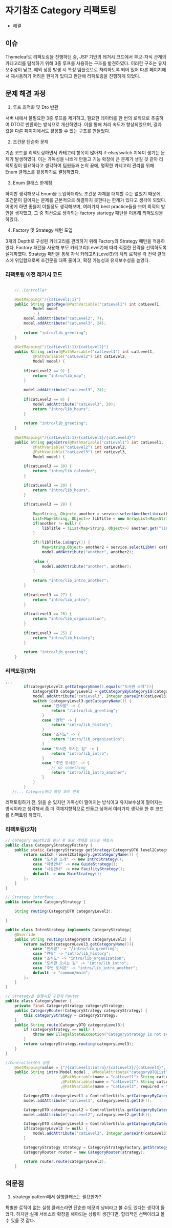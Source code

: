 # 자기참조 Category 리팩토링

- 해결

## 이슈

Thymeleaf로 리팩토링을 진행하던 중, JSP 기반의 레거시 코드에서 부모-자식 관계의 카테고리를 탐색하기 위해 3중 루프를 사용하는 구조를 발견하였다. 이러한 구조는 유지보수성이 낮고, 예외 상황 발생 시 특정 템플릿으로 처리하도록 되어 있어 다른 페이지에서 재사용하기 어려운 한계가 있다고 판단해 리팩토링을 진행하게 되었다.

## 문제 해결 과정
1. 루프 최적화 및 Dto 반환

서버 내에서 불필요한 3중 루프를 제거하고, 필요한 데이터를 한 번의 로직으로 추출하여 DTO로 반환하는 방식으로 개선하였다. 이를 통해 처리 속도가 향상되었으며, 결과 값을 다른 페이지에서도 활용할 수 있는 구조를 만들었다.

2. 조건문 단순화 문제

기존 코드를 리팩토링하면서 카테고리 항목이 많아져 if-else/switch 지옥이 생기는 문제가 발생하였다.
이는 가독성을 나쁘게 만들고 기능 확장에 큰 문제가 생길 것 같아 리팩토링이 필요하다고 생각하여 팀원들과 논의 끝에, 명확한 카테고리 관리를 위해 Enum 클래스를 활용하기로 결정하였다.

3. Enum 클래스 한계점

하지만 생각해보니 Enum을 도입하더라도 조건문 자체를 대체할 수는 없었기 때문에, 조건문이 길어지는 문제를 근본적으로 해결하지 못한다는 한계가 있다고 생각이 되었다. 어떻게 하면 좋을지 이틀정도 생각해보며, 여러가지 best practice들을 보며 최적의 방안을 생각했고, 그 중 최선으로 생각되는 factory startegy 패턴을 이용해 리팩토링을 하였다.

4. Factory 및 Strategy 패턴 도입

3개의 Depth로 구성된 카테고리를 관리하기 위해 Factory와 Strategy 패턴을 적용하였다. Factory 패턴을 사용해 부모 카테고리(Level2)에 따라 적절한 전략을 선택하도록 설계하였다. Strategy 패턴을 통해 자식 카테고리(Level3)의 처리 로직을 각 전략 클래스에 위임함으로써 조건문을 대폭 줄이고, 확장 가능성과 유지보수성을 높였다.


### 리팩토링 이전 레거시 코드
```java

    //..Controller

	@GetMapping("/{catLevel1:1}")
	public String gotoPage(@PathVariable("catLevel1") int catLevel1,
			Model model
			) {
		model.addAttribute("catLevel2", 7);
		model.addAttribute("catLevel3", 24);
		
		return "intro/lib_greeting";
	}
	
	@GetMapping("/{catLevel1:1}/{catLevel2}")
	public String intro(@PathVariable("catLevel1") int catLevel1, 
			@PathVariable("catLevel2") int catLevel2,
			Model model) {
		
		if(catLevel2 == 9) {
			return "intro/lib_map";
		}
		
		model.addAttribute("catLevel3", 24);
		
		if(catLevel2 == 8) {
			model.addAttribute("catLevel3", 29);
			return "intro/lib_hours";
		}
		
		return "intro/lib_greeting";
	}
	
	@GetMapping("/{catLevel1:1}/{catLevel2}/{catLevel3}")
	public String pageIntro(@PathVariable("catLevel1") int catLevel1, 
			@PathVariable("catLevel2") int catLevel2,
			@PathVariable("catLevel3") int catLevel3,
			Model model) {
		
		if(catLevel3 == 30) {
			return "intro/lib_calender";
		}
		
		if(catLevel3 == 29) {
			return "intro/lib_hours";
		}
		
		if(catLevel3 == 28) {
			
			Map<String, Object> another = service.selectAnotherLib(catLevel3);
			List<Map<String, Object>> libTitle = new ArrayList<Map<String,Object>>();
			if(another != null) {
				libTitle = (List<Map<String, Object>>) another.get("libTitle");
			}
			
			if(!libTitle.isEmpty()) {
				Map<String,Object> another2 = service.selectLibAn( catLevel3, Integer.parseInt( String.valueOf((libTitle.get(0).get("BOARD_NO")))) );
				model.addAttribute("another", another2);
				
			}else {
				model.addAttribute("another", another);
			}
			
			return "intro/lib_intro_another";
		}
		
		if(catLevel3 == 27) {
			return "intro/lib_intro";
		}
		
		if(catLevel3 == 26) {
			return "intro/lib_organization";
		}
		
		if(catLevel3 == 25) {
			return "intro/lib_history";
		}
		
		return "intro/lib_greeting";
	}
```


### 리팩토링(1차)
```java
...
        if(categoryLevel2.getCategoryName().equals("도서관 소개")){
            CategoryDTO categoryLevel3 = getCategoryByCategoryId(categoryDTOList, catLevel3);
            model.addAttribute("catLevel3", Integer.parseInt(catLevel3));
            switch (categoryLevel3.getCategoryName()) {
                case "인사말" -> {
                    return "/intro/lib_greeting";
                }
                case "연혁" -> {
                    return "intro/lib_history";
                }
                case "조직도" -> {
                    return "intro/lib_organization";
                }
                case "도서관 오시는 길" -> {
                    return "intro/lib_intro";
                }
                case "주변 도서관" -> {
                    // do something
                    return "intro/lib_intro_another";
                }
            }
        }
   //... Category마다 해당 코드 반복
```
리팩토링하기 전, 읽을 순 있지만 가독성이 떨어지는 방식이고 유지보수성이 떨어지는 방식이라고 생각해서 좀 더 객체지향적으로 만들고 싶어서 여러가지 생각을 한 후 코드를 리팩토링 하였다.

### 리팩토링(2차)

```java
// category depth2를 판단 후 필요 객체를 만드는 팩토리
public class CategoryStrategyFactory {
    public static CategoryStrategy getStrategy(CategoryDTO level2Category) {
        return switch (level2Category.getCategoryName()) {
            case "도서관 소개" -> new IntroStrategy();
            case "이용안내" -> new GuideStrategy();
            case "시설안내" -> new FacilityStrategy();
            default -> new MainStrategy();
        };
    }
}
```

```java
// Strategy interface
public interface CategoryStrategy {

    String routing(CategoryDTO categoryLevel3);

}
```

```java
public class IntroStrategy implements CategoryStrategy{
    @Override
    public String routing(CategoryDTO categoryLevel3) {
        return switch(categoryLevel3.getCategoryName()){
            case "인사말" -> "/intro/lib_greeting";
            case "연혁" -> "intro/lib_history";
            case "조직도" -> "intro/lib_organization";
            case "도서관 오시는 길" -> "intro/lib_intro";
            case "주변 도서관" -> "intro/lib_intro_another";
            default -> "common/main";
        };
    }
}
```

```java
// Strategy를 실행시킬 구현체 Router
public class CategoryRouter {
    private final CategoryStrategy categoryStrategy;
    public CategoryRouter(CategoryStrategy categoryStrategy) {
        this.categoryStrategy = categoryStrategy;
    }
    public String route(CategoryDTO categoryLevel3){
        if (categoryStrategy == null) {
            throw new IllegalStateException("CategoryStrategy is not set!");
        }
        return categoryStrategy.routing(categoryLevel3);
    }
}
```

```java
//Controller에서 실행
    @GetMapping(value = {"/{catLevel1:intro}/{catLevel2}/{catLevel3}", "/{catLevel1:intro}/{catLevel2}/"})
    public String intro(Model model , @ModelAttribute("categoryDTOList") List<CategoryDTO> categoryDTOList
                        ,@PathVariable(name = "catLevel1") String catLevel1
                        ,@PathVariable(name = "catLevel2") String catLevel2
                        ,@PathVariable(name = "catLevel3", required = false) String catLevel3){

        CategoryDTO categoryLevel1 = ControllerUtils.getCategoryByCategoryEngName(categoryDTOList, catLevel1);
        model.addAttribute("catLevel1", categoryLevel1.getId());

        CategoryDTO categoryLevel2 = ControllerUtils.getCategoryByCategoryEngName(categoryDTOList, catLevel2);
        model.addAttribute("catLevel2", categoryLevel2.getId());

        CategoryDTO categoryLevel3 = ControllerUtils.getCategoryByCategoryId(categoryDTOList, catLevel3);
        if(categoryLevel3 != null) {
            model.addAttribute("catLevel3", Integer.parseInt(catLevel3));
        }

        CategoryStrategy strategy = CategoryStrategyFactory.getStrategy(categoryLevel2);
        CategoryRouter router = new CategoryRouter(strategy);

        return router.route(categoryLevel3);
    }
```


## 의문점

1. strategy pattern에서 실행클래스는 필요한가?

특별한 로직이 없는 실행 클래스라면 단순한 메모리 낭비라고 볼 수도 있다는 생각이 들었다. 하지만 실제 서비스라 확장을 해야되는 상황이 생긴다면, 합리적인 선택이라고 볼 수 있을 것 같다.
